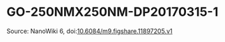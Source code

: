 <a name="material" />

# GO-250NMX250NM-DP20170315-1
<script type="application/ld+json">
  {
    "@context": "https://schema.org/",
    "@type": "ChemicalSubstance",
    "@id": "https://egonw.github.io/nanowiki/nanowiki486.html#material",
    "http://purl.org/dc/terms/conformsTo":
      {
        "@type": "CreativeWork",
        "@id": "https://bioschemas.org/profiles/ChemicalSubstance/0.4-RELEASE/"
      },
    "identfier": "486",
    "name": "GO-250NMX250NM-DP20170315-1",
    "url": "https://egonw.github.io/nanowiki/nanowiki486.html#material",
    "sameAs": "http://127.0.0.1/mediawiki/index.php/Special:URIResolver/GO-2D250NMX250NM-2DDP20170315-2D1"
  }
</script>




Source: NanoWiki 6, doi:[10.6084/m9.figshare.11897205.v1](https://doi.org/10.6084/m9.figshare.11897205.v1)

